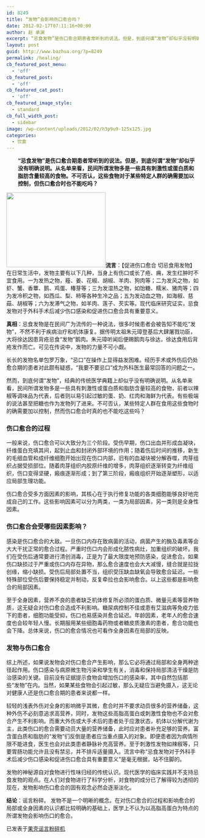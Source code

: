 ```yaml
---
id: 8249
title: “发物”会影响伤口愈合吗？
date: 2012-02-17T07:11:16+00:00
author: 赵 承渊
excerpt: “忌食发物”是伤口愈合期患者常听到的说法。但是，到底何谓“发物”却似乎没有明确说明。从名单来看，民间所谓发物多是一些具有刺激性或蛋白质和脂肪含量较高的食物。不可否认，这些食物对于某些特定人群的确需要加以控制，但伤口愈合时也不能吃吗？
layout: post
guid: http://www.bazhua.org/?p=8249
permalink: /healing/
cb_featured_post_menu:
  - 'off'
cb_featured_post:
  - 'off'
cb_featured_cat_post:
  - 'off'
cb_featured_image_style:
  - standard
cb_full_width_post:
  - sidebar
image: /wp-content/uploads/2012/02/h3p9u9-125x125.jpg
categories:
  - 饮食
---
```

<p style="padding-left: 30px;">
  <strong>“忌食发物”是伤口愈合期患者常听到的说法。但是，到底何谓“发物”却似乎没有明确说明。从名单来看，民间所谓发物多是一些具有刺激性或蛋白质和脂肪含量较高的食物。不可否认，这些食物对于某些特定人群的确需要加以控制，但伤口愈合时也不能吃吗？</strong>
</p>

**[<img class="alignright size-full noborder wp-image-8281" title="h3p9u9" src="/wp-content/uploads/2012/02/h3p9u9.jpg" alt="" width="260" height="196" srcset="/wp-content/uploads/2012/02/h3p9u9.jpg 260w, /wp-content/uploads/2012/02/h3p9u9-150x113.jpg 150w, /wp-content/uploads/2012/02/h3p9u9-80x60.jpg 80w" sizes="(max-width: 260px) 100vw, 260px" />](/wp-content/uploads/2012/02/h3p9u9.jpg)流言**：【促进伤口愈合 切忌食用发物】在日常生活中，发物主要有以下几种，当身上有伤口或长了疮、痈，发生红肿时不宜食用。一为发热之物，薤、姜、花椒、胡椒、羊肉、狗肉等；二为发风之物，如虾、蟹、香蕈、鹅、鸡蛋、椿芽等；三为发湿热之物，如饴糖、糯米、猪肉等；四为发冷积之物，如西瓜、梨、柿等各种生冷之品；五为发动血之物，如海椒、慈菇、胡椒等；六为发滞气之物，如羊肉、莲子、芡实等。现代临床研究证实，忌食发物对于外科手术后减少伤口感染和促进伤口愈合具有重要意义。

**真相**：忌食发物是在民间广为流传的一种说法，很多时候患者会被告知不能吃“发物”，不然不利于疾病治疗和机体康复。据传明太祖朱元璋登基后大肆屠戮功臣，大将徐达因患背疮忌食“发物”鹅肉。朱元璋听闻后便赐鹅肉与徐达，徐达食用后背疮发作而亡。可见在传说中，发物的力量不可小觑。

长长的发物名单包罗万象，“忌口”在操作上显得益发困难。经历手术或外伤后仍处愈合期的患者对此颇有疑惑，“我要不要忌口”成为外科医生最常回答的问题之一。

然而，到底何谓“发物”，经典的传统医学典籍上却似乎没有明确说明。从名单来看，民间所谓发物多是一些具有刺激性或蛋白质和脂肪含量较高的食物，前者以辣椒等调味品为代表，后者则以易引起过敏的蛋、奶、红肉和海鲜为代表。有些极端的说法甚至把糖也作为发物列了进来。不可否认，某些特定人群在食用这些食物时的确需要加以控制，然而伤口愈合时真的也不能吃这些吗？

### 伤口愈合的过程

一般来说，伤口愈合可以大致分为三个阶段。受伤早期，伤口出血并形成血凝块，纤维蛋白充填其间，起到止血和封闭外部环境的作用；随着伤后时间的推移，新生的毛细血管和成纤维细胞开始出现在伤口内部，旧有的血凝块被分解吞噬，肉芽组织占据受损部位。随着肉芽组织内胶原纤维的增多，肉芽组织逐渐转变为纤维组织，伤口变得坚硬，瘢痕逐渐形成；到了第三阶段，瘢痕组织开始逐渐塑形，以适应局部生理功能。

伤口愈合受多方面因素的影响，其核心在于执行修复功能的各类细胞能够良好地完成自己的工作。这些影响因素可以分为两类，一类为局部因素，另一类则是全身性因素。

### 伤口愈合会受哪些因素影响？

感染是伤口愈合的大敌。一旦伤口内存在致病菌的活动，病菌产生的酶及毒素等会大大干扰正常的愈合过程。严重时伤口内会形成化脓性病灶，加重组织的破坏。我们在受伤后通常要进行清创消毒，正是为了最大限度地预防感染，促进愈合。如果伤口缺损过于严重或伤口内存在异物，那么愈合速度也会大大减慢，缝合就是拉拢创缘，缩小缺损。受伤后局部处置不当，组织受压缺血缺氧会导致愈合延迟。一些特殊部位受伤后要保持稳定并制动，反复牵拉也会影响愈合。以上这些都是影响愈合的局部因素。

至于全身因素，营养不良的患者缺乏机体修复所必须的蛋白质、微量元素等营养物质，这无疑会对伤口愈合造成不利影响。糖尿病控制不佳或患有艾滋病等免疫力低下的患者，细胞功能受抑，伤口也易感染并愈合延迟。年龄因素，老年人的愈合速度也会较年轻人慢。长期服用某些细胞毒药物或者糖皮质激素的患者，愈合功能也会下降。总体来说，伤口的愈合情况也可看作全身因素在局部的反映。

### 发物与伤口愈合

综上所述，如果说发物会对伤口愈合产生影响，那么它必将通过局部和全身两种途径起作用。伤口感染与病原微生物污染和孳生有关，消毒和保持局部清洁干燥是防治感染的关键。目前没有证据提示食物会增加伤口的感染率，其中自然包括那些“发物”在内。当然，如果某些食物会引起过敏，那么无疑应当避免摄入，这无论对健康人还是伤口愈合期的患者来说都一样。

较轻的浅表外伤对全身的影响微乎其微，愈合时并不要求动员很多的营养储备，这种外伤不必刻意追求高营养，同时，发物这些高脂高蛋白或刺激性食物也不会对愈合产生不利影响。而重大外伤或大手术后的患者处于应激状态，机体以分解代谢为主，此类伤口的愈合需要动员大量的营养储备，此时应对患者补充足够的营养。富含蛋白质和脂肪的“发物”们反倒是患者应当重点摄入的对象。即便患者因为病情所限不能进食，医生也会对此类患者静脉补充高营养。至于刺激性发物如辣椒等，只要胃肠功能允许且没有禁忌，并不排斥适量摄入。流言中称“忌食发物对于外科手术后减少伤口感染和促进伤口愈合具有重要意义”是毫无根据，站不住脚的。

发物的神秘源自对食物进行性味归经的传统认识。现代医学的临床实践并不支持忌食发物的观点。在人们对食物进行了科学分析，对食物的成分已了解得较为透彻的现在，发物影响伤口愈合的固有观念必然会逐渐淡化。

**结论**：谣言粉碎。 发物不是一个明晰的概念。在对伤口愈合的过程和影响愈合的局部或全身因素的认识都比较明确的基础上，医学上不认为以高脂高蛋白为特点的所谓发物会影响伤口的愈合。

<div style="display: none;">
  <a title="how to win back your ex" href="http://canexback.com/">how to win back your ex</a>
</div>

<pre>已发表于<a href="http://www.guokr.com/article/94060/" target="_blank">果壳谣言粉碎机</a></pre>

<div style="display: none;">
  zp8497586rq
</div>
